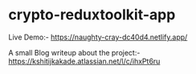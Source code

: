 # crypto-reduxtoolkit-app

Live Demo:- https://naughty-cray-dc40d4.netlify.app/

A small Blog writeup about the project:- https://kshitijkakade.atlassian.net/l/c/ihxPt6ru

